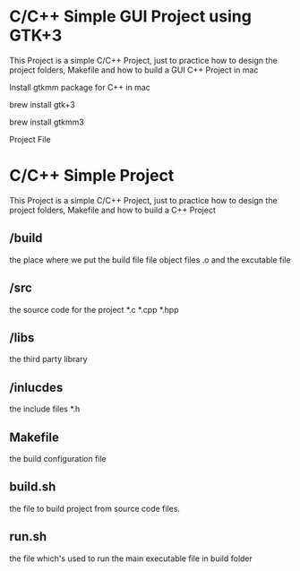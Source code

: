 # C/C++ Simple GUI Project using GTK+3
This Project is a simple C/C++ Project, just to practice how to design the project folders, Makefile and how to build a GUI C++ Project  in mac


Install gtkmm package for C++ in mac

brew install gtk+3

brew install gtkmm3



Project File

# C/C++ Simple Project
This Project is a simple C/C++ Project, just to practice how to design the project folders, Makefile and how to build a C++ Project



## /build
the place where we put the build file file object files .o and the excutable file 
## /src
the source code for the project *.c *.cpp *.hpp
## /libs
the third party library 
## /inlucdes
the include files *.h
## Makefile
the  build configuration file
## build.sh
the file to build project from source code files.
## run.sh
the file which's used to run the main executable file in build folder
